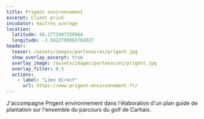 ```yaml
---
title: Prigent environnement
excerpt: Client privé
incubator: maitres_ouvrage
location:
  latitude: 48.2772407350964  
  longitude: -3.5822709063702027
header:
  teaser: /assets/images/partenaires/prigent.jpg
  show_overlay_excerpt: true
  overlay_image: /assets/images/partenaires/prigent.jpg
  overlay_filter: 0.5
  actions:
    - label: "Lien direct"
      url: https://www.prigent-environnement.fr/
---
```


J'accompagne Prigent environnement dans l'élaboration d'un plan guide de plantation sur l'ensemble du parcours du golf de Carhaix.